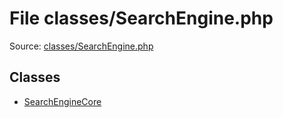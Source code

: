 File classes/SearchEngine.php
=========

Source: [classes/SearchEngine.php](https://github.com/PrestaShop/PrestaShop/blob/1.6.0.4/classes/SearchEngine.php)


Classes
-------

* [SearchEngineCore](class.SearchEngineCore.md)

